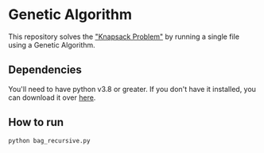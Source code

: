 # Genetic Algorithm

This repository solves the ["Knapsack Problem"](https://brilliant.org/wiki/backpack-problem/) by running a single file using a Genetic Algorithm.

## Dependencies
You'll need to have python v3.8 or greater. If you don't have it installed, you can download it over [here](https://www.python.org/downloads/).

## How to run
```
python bag_recursive.py
```

